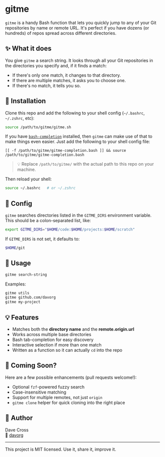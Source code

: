 # gitme

`gitme` is a handy Bash function that lets you quickly jump to any of your
Git repositories by name or remote URL. It's perfect if you have dozens (or
hundreds) of repos spread across different directories.

## ✨ What it does

You give `gitme` a search string. It looks through all your Git repositories
in the directories you specify and, if it finds a match:

- If there's only one match, it changes to that directory.
- If there are multiple matches, it asks you to choose one.
- If there's no match, it tells you so.

## 🔧 Installation

Clone this repo and add the following to your shell config (`~/.bashrc`,
`~/.zshrc`, etc):

```bash
source /path/to/gitme/gitme.sh
```

If you have [`bash-completion`](https://github.com/scop/bash-completion)
installed, then `gitme` can make use of that to make things even easier. Just
add the following to your shell config file:

```
[[ -f /path/to/gitme/gitme-completion.bash ]] && source /path/to/gitme/gitme-completion.bash
```

> 💡 Replace `/path/to/gitme/` with the actual path to this repo on your machine.

Then reload your shell:

```bash
source ~/.bashrc   # or ~/.zshrc
```

## 📂 Config

`gitme` searches directories listed in the `GITME_DIRS` environment variable.
This should be a colon-separated list, like:

```bash
export GITME_DIRS="$HOME/code:$HOME/projects:$HOME/scratch"
```

If `GITME_DIRS` is not set, it defaults to:

```bash
$HOME/git
```

## 🧪 Usage

```bash
gitme search-string
```

Examples:

```bash
gitme utils
gitme github.com/davorg
gitme my-project
```

## 💡 Features

- Matches both the **directory name** and the **remote.origin.url**
- Works across multiple base directories
- Bash tab-completion for easy discovery
- Interactive selection if more than one match
- Written as a function so it can actually `cd` into the repo

## 🚀 Coming Soon?

Here are a few possible enhancements (pull requests welcome!):

- Optional `fzf`-powered fuzzy search
- Case-insensitive matching
- Support for multiple remotes, not just `origin`
- `gitme clone` helper for quick cloning into the right place

## 👤 Author

Dave Cross  
📍 [davorg](https://github.com/davorg)

---

This project is MIT licensed. Use it, share it, improve it.
